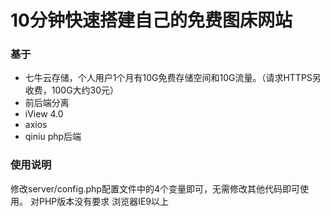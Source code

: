 # 10分钟快速搭建自己的免费图床网站

### 基于
* 七牛云存储，个人用户1个月有10G免费存储空间和10G流量。（请求HTTPS另收费，100G大约30元）
* 前后端分离
* iView 4.0
* axios
* qiniu php后端


### 使用说明
修改server/config.php配置文件中的4个变量即可，无需修改其他代码即可使用。
对PHP版本没有要求
浏览器IE9以上
